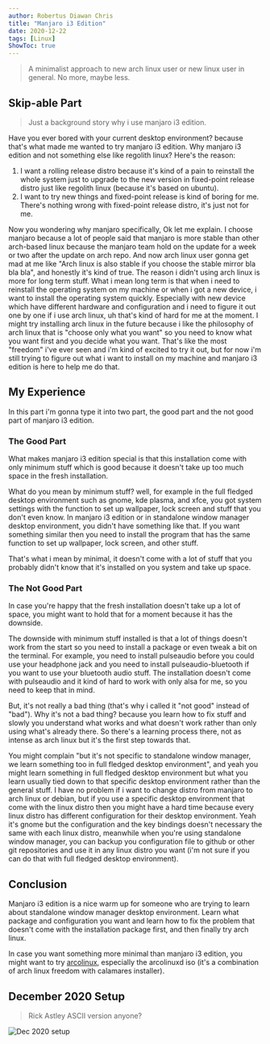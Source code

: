 ```yaml
---
author: Robertus Diawan Chris
title: "Manjaro i3 Edition"
date: 2020-12-22
tags: [Linux]
ShowToc: true
---
```


> A minimalist approach to new arch linux user or new linux user in general. No more, maybe less.

## Skip-able Part

> Just a background story why i use manjaro i3 edition.

Have you ever bored with your current desktop environment? because that's what made me wanted to try manjaro i3 edition. Why manjaro i3 edition and not something else like regolith linux? Here's the reason: <br>
1. I want a rolling release distro because it's kind of a pain to reinstall the whole system just to upgrade to the new version in fixed-point release distro just like regolith linux (because it's based on ubuntu).
2. I want to try new things and fixed-point release is kind of boring for me. There's nothing wrong with fixed-point release distro, it's just not for me.

Now you wondering why manjaro specifically, Ok let me explain. I choose manjaro because a lot of people said that manjaro is more stable than other arch-based linux because the manjaro team hold on the update for a week or two after the update on arch repo. And now arch linux user gonna get mad at me like "Arch linux is also stable if you choose the stable mirror bla bla bla", and honestly it's kind of true. The reason i didn't using arch linux is more for long term stuff. What i mean long term is that when i need to reinstall the operating system on my machine or when i got a new device, i want to install the operating system quickly. Especially with new device which have different hardware and configuration and i need to figure it out one by one if i use arch linux, uh that's kind of hard for me at the moment. I might try installing arch linux in the future because i like the philosophy of arch linux that is "choose only what you want" so you need to know what you want first and you decide what you want. That's like the most "freedom" i've ever seen and i'm kind of excited to try it out, but for now i'm still trying to figure out what i want to install on my machine and manjaro i3 edition is here to help me do that.

## My Experience

In this part i'm gonna type it into two part, the good part and the not good part of manjaro i3 edition.

### The Good Part

What makes manjaro i3 edition special is that this installation come with only minimum stuff which is good because it doesn't take up too much space in the fresh installation.

What do you mean by minimum stuff? well, for example in the full fledged desktop environment such as gnome, kde plasma, and xfce, you got system settings with the function to set up wallpaper, lock screen and stuff that you don't even know. In manjaro i3 edition or in standalone window manager desktop environment, you didn't have something like that. If you want something similar then you need to install the program that has the same function to set up wallpaper, lock screen, and other stuff.

That's what i mean by minimal, it doesn't come with a lot of stuff that you probably didn't know that it's installed on you system and take up space.

### The Not Good Part

In case you're happy that the fresh installation doesn't take up a lot of space, you might want to hold that for a moment because it has the downside.

The downside with minimum stuff installed is that a lot of things doesn't work from the start so you need to install a package or even tweak a bit on the terminal. For example, you need to install pulseaudio before you could use your headphone jack and you need to install pulseaudio-bluetooth if you want to use your bluetooth audio stuff. The installation doesn't come with pulseaudio and it kind of hard to work with only alsa for me, so you need to keep that in mind.

But, it's not really a bad thing (that's why i called it "not good" instead of "bad"). Why it's not a bad thing? because you learn how to fix stuff and slowly you understand what works and what doesn't work rather than only using what's already there. So there's a learning process there, not as intense as arch linux but it's the first step towards that.

You might complain "but it's not specific to standalone window manager, we learn something too in full fledged desktop environment", and yeah you might learn something in full fledged desktop environment but what you learn usually tied down to that specific desktop environment rather than the general stuff. I have no problem if i want to change distro from manjaro to arch linux or debian, but if you use a specific desktop environment that come with the linux distro then you might have a hard time because every linux distro has different configuration for their desktop environment. Yeah it's gnome but the configuration and the key bindings doesn't necessary the same with each linux distro, meanwhile when you're using standalone window manager, you can backup you configuration file to github or other git repositories and use it in any linux distro you want (i'm not sure if you can do that with full fledged desktop environment).

## Conclusion

Manjaro i3 edition is a nice warm up for someone who are trying to learn about standalone window manager desktop environment. Learn what package and configuration you want and learn how to fix the problem that doesn't come with the installation package first, and then finally try arch linux.

In case you want something more minimal than manjaro i3 edition, you might want to try [arcolinux](https://arcolinux.info/arcolinux-editions/), especially the arcolinuxd iso (it's a combination of arch linux freedom with calamares installer).

## December 2020 Setup

> Rick Astley ASCII version anyone?

![Dec 2020 setup](2020-12-22-setup.jpg)
